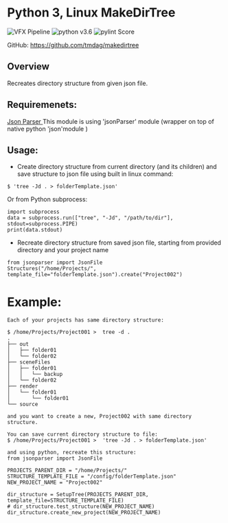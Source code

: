 Python 3, Linux MakeDirTree
==============
![VFX Pipeline](https://img.shields.io/badge/VFX%20Pipeline-2018-lightgrey.svg?style=flat)
![python v3.6](https://img.shields.io/badge/Python-3.6-blue.svg?style=flat)
![pylint Score](https://mperlet.github.io/pybadge/badges/9.44.svg)

GitHub: https://github.com/tmdag/makedirtree

## Overview
Recreates directory structure from given json file. 

## Requiremenets:
[Json Parser ](https://github.com/tmdag/jsonParser)
This module is using 'jsonParser' module (wrapper on top of native python 'json'module )

## Usage:

- Create directory structure from current directory (and its children) and save structure to json file using built in linux command:
```
$ 'tree -Jd . > folderTemplate.json'
```
Or from Python subprocess:
```
import subprocess
data = subprocess.run(["tree", "-Jd", "/path/to/dir"], stdout=subprocess.PIPE)
print(data.stdout)
```
- Recreate directory structure from saved json file, starting from provided directory and your project name
```
from jsonparser import JsonFile
Structures("/home/Projects/", template_file="folderTemplate.json").create("Project002")
```

# Example:
```
Each of your projects has same directory structure:

$ /home/Projects/Project001 >  tree -d .
.
├── out
│   ├── folder01
│   └── folder02
├── sceneFiles
│   ├── folder01
│   │   └── backup
│   └── folder02
├── render
│   └── folder01
│       └── folder01
└── source

and you want to create a new, Project002 with same directory structure.

You can save current directory structure to file:
$ /home/Projects/Project001 >  'tree -Jd . > folderTemplate.json'

and using python, recreate this structure:
from jsonparser import JsonFile

PROJECTS_PARENT_DIR = "/home/Projects/"
STRUCTURE_TEMPLATE_FILE = "/config/folderTemplate.json"
NEW_PROJECT_NAME = "Project002"

dir_structure = SetupTree(PROJECTS_PARENT_DIR, template_file=STRUCTURE_TEMPLATE_FILE)
# dir_structure.test_structure(NEW_PROJECT_NAME)
dir_structure.create_new_project(NEW_PROJECT_NAME)

```

